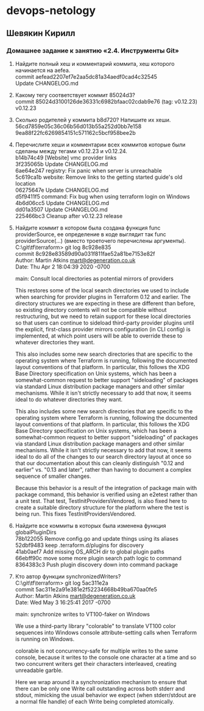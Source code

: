 # devops-netology  
## Шевякин Кирилл  

### Домашнее задание к занятию «2.4. Инструменты Git»  
1. Найдите полный хеш и комментарий коммита, хеш которого начинается на aefea.  
commit aefead2207ef7e2aa5dc81a34aedf0cad4c32545  
Update CHANGELOG.md  
  

2. Какому тегу соответствует коммит 85024d3?  
commit 85024d3100126de36331c6982bfaac02cdab9e76 (tag: v0.12.23)
v0.12.23  

  
3. Сколько родителей у коммита b8d720? Напишите их хеши.  
56cd7859e05c36c06b56d013b55a252d0bb7e158 9ea88f22fc6269854151c571162c5bcf958bee2b  


4. Перечислите хеши и комментарии всех коммитов которые были сделаны между тегами v0.12.23 и v0.12.24.  
b14b74c49 [Website] vmc provider links  
3f235065b Update CHANGELOG.md  
6ae64e247 registry: Fix panic when server is unreachable  
5c619ca1b website: Remove links to the getting started guide's old location  
06275647e Update CHANGELOG.md  
d5f9411f5 command: Fix bug when using terraform login on Windows  
4b6d06cc5 Update CHANGELOG.md  
dd01a3507 Update CHANGELOG.md  
225466bc3 Cleanup after v0.12.23 release  


5. Найдите коммит в котором была создана функция func providerSource, ее определение в коде выглядит так func providerSource(...) (вместо троеточего перечислены аргументы).    
C:\git\tf\terraform> git log 8c928e835  
commit 8c928e83589d90a031f811fae52a81be7153e82f  
Author: Martin Atkins <mart@degeneration.co.uk>  
Date:   Thu Apr 2 18:04:39 2020 -0700  


    main: Consult local directories as potential mirrors of providers

    This restores some of the local search directories we used to include when
    searching for provider plugins in Terraform 0.12 and earlier. The
    directory structures we are expecting in these are different than before,
    so existing directory contents will not be compatible without
    restructuring, but we need to retain support for these local directories
    so that users can continue to sideload third-party provider plugins until
    the explicit, first-class provider mirrors configuration (in CLI config)
    is implemented, at which point users will be able to override these to
    whatever directories they want.

    This also includes some new search directories that are specific to the
    operating system where Terraform is running, following the documented
    layout conventions of that platform. In particular, this follows the
    XDG Base Directory specification on Unix systems, which has been a
    somewhat-common request to better support "sideloading" of packages via
    standard Linux distribution package managers and other similar mechanisms.
    While it isn't strictly necessary to add that now, it seems ideal to do
    whatever directories they want.

    This also includes some new search directories that are specific to the
    operating system where Terraform is running, following the documented
    layout conventions of that platform. In particular, this follows the
    XDG Base Directory specification on Unix systems, which has been a
    somewhat-common request to better support "sideloading" of packages via
    standard Linux distribution package managers and other similar mechanisms.
    While it isn't strictly necessary to add that now, it seems ideal to do
    all of the changes to our search directory layout at once so that our
    documentation about this can cleanly distinguish "0.12 and earlier" vs.
    "0.13 and later", rather than having to document a complex sequence of
    smaller changes.

    Because this behavior is a result of the integration of package main with
    package command, this behavior is verified using an e2etest rather than
    a unit test. That test, TestInitProvidersVendored, is also fixed here to
    create a suitable directory structure for the platform where the test is
    being run. This fixes TestInitProvidersVendored.
  
6. Найдите все коммиты в которых была изменена функция globalPluginDirs  
78b122055 Remove config.go and update things using its aliases  
52dbf9483 keep .terraform.d/plugins for discovery  
41ab0aef7 Add missing OS_ARCH dir to global plugin paths  
66ebff90c move some more plugin search path logic to command
8364383c3 Push plugin discovery down into command package  


7. Кто автор функции synchronizedWriters?  
C:\git\tf\terraform> git log 5ac311e2a  
commit 5ac311e2a91e381e2f52234668b49ba670aa0fe5  
Author: Martin Atkins <mart@degeneration.co.uk>  
Date:   Wed May 3 16:25:41 2017 -0700  


    main: synchronize writes to VT100-faker on Windows

    We use a third-party library "colorable" to translate VT100 color
    sequences into Windows console attribute-setting calls when Terraform is
    running on Windows.

    colorable is not concurrency-safe for multiple writes to the same console,
    because it writes to the console one character at a time and so two
    concurrent writers get their characters interleaved, creating unreadable
    garble.

    Here we wrap around it a synchronization mechanism to ensure that there
    can be only one Write call outstanding across both stderr and stdout,
    mimicking the usual behavior we expect (when stderr/stdout are a normal
    file handle) of each Write being completed atomically.

